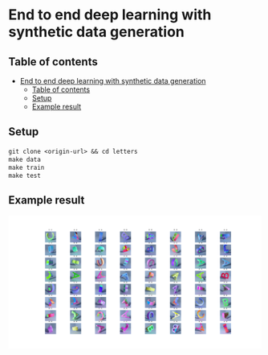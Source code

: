 # End to end deep learning with synthetic data generation

## Table of contents
- [End to end deep learning with synthetic data generation](#end-to-end-deep-learning-with-synthetic-data-generation)
  - [Table of contents](#table-of-contents)
  - [Setup](#setup)
  - [Example result](#example-result)

## Setup
```
git clone <origin-url> && cd letters
make data
make train
make test
```
## Example result

![](./results/result.png)